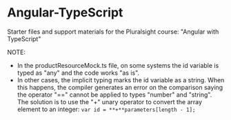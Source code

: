 # Angular-TypeScript
Starter files and support materials for the Pluralsight course: "Angular with TypeScript"

NOTE:
- In the productResourceMock.ts file, on some systems the id variable is typed as "any" and the code works "as is".
- In other cases, the implicit typing marks the id variable as a string. When this happens, the compiler generates an error on the comparison saying the operator "==" cannot be applied to types "number" and "string". The solution is to use the "+" unary operator to convert the array element to an integer:
`var id = **+**parameters[length - 1];`
